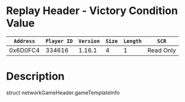 # Replay Header - Victory Condition Value

| `Address` | `Player ID` | `Version` | `Size` | `Length` | `SCR` |
| ---------- | ----------- | --------- | ------ | -------- | ---- |
| 0x6D0FC4 | 334616 | 1.16.1 | 4 | 1 | Read Only |

# Description

struct networkGameHeader.gameTemplateInfo